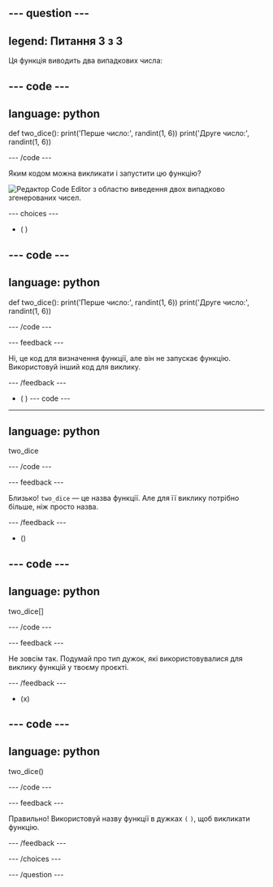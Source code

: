 --- question ---
---
legend: Питання 3 з 3
---

Ця функція виводить два випадкових числа:

--- code ---
---
language: python
---

def two_dice(): print('Перше число:', randint(1, 6)) print('Друге число:', randint(1, 6))

--- /code ---

Яким кодом можна викликати і запустити цю функцію?

![Редактор Code Editor з областю виведення двох випадково згенерованих чисел.](images/quiz3.png)

--- choices ---

- ( )

--- code ---
---
language: python
---

def two_dice(): print('Перше число:', randint(1, 6)) print('Друге число:', randint(1, 6))

--- /code ---

 --- feedback ---

 Ні, це код для визначення функції, але він не запускає функцію. Використовуй інший код для виклику.

 --- /feedback ---

- ( ) --- code ---
---
language: python
---

two_dice

--- /code ---

 --- feedback ---

Близько! `two_dice` — це назва функції. Але для її виклику потрібно більше, ніж просто назва.

 --- /feedback ---

- ()

--- code ---
---
language: python
---

two_dice[]

--- /code ---

 --- feedback ---

 Не зовсім так. Подумай про тип дужок, які використовувалися для виклику функцій у твоєму проєкті.

 --- /feedback ---

- (x)

--- code ---
---
language: python
---

two_dice()

--- /code ---

 --- feedback ---

 Правильно! Використовуй назву функції в дужках `(` `)`, щоб викликати функцію.

 --- /feedback ---

--- /choices ---

--- /question ---
